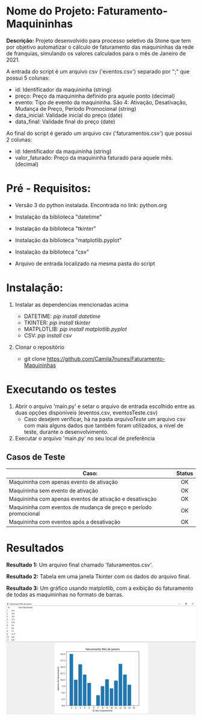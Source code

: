 # Nome do Projeto: Faturamento-Maquininhas
**Descrição:** Projeto desenvolvido para processo seletivo da Stone que tem por objetivo automatizar o cálculo de faturamento das maquininhas da rede de franquias, simulando os valores calculados para o mês de Janeiro de 2021.

A entrada do script é um arquivo csv ('eventos.csv') separado por ";" que possui 5 colunas:
- id: Identificador da maquininha (string)
- preço: Preço da maquininha definido pra aquele ponto (decimal)
- evento: Tipo de evento da maquininha. São 4: Ativação, Desativação, Mudança de Preço, Período Promocional (string)
- data_inicial: Validade inicial do preço (date)
- data_final: Validade final do preço (date)

Ao final do script é gerado um arquivo csv ('faturamentos.csv') que possui 2 colunas:
- id: Identificador da maquininha (string)
- valor_faturado: Preço da maquininha faturado para aquele mês. (decimal)

# Pré - Requisitos:
- Versão 3 do python instalada. Encontrada no link: python.org

- Instalação da biblioteca "datetime"
- Instalação da biblioteca "tkinter"
- Instalação da biblioteca "matplotlib.pyplot"
- Instalação da biblioteca "csv"

- Arquivo de entrada localizado na mesma pasta do script

# Instalação:
1. Instalar as dependencias mencionadas acima
   - DATETIME: *pip install datetime*
   - TKINTER: *pip install tkinter*
   - MATPLOTLIB: *pip install matplotlib.pyplot*
   - CSV: *pip install csv*

2. Clonar o repositório
   - git clone https://github.com/Camila7nunes/Faturamento-Maquininhas

# Executando os testes
1. Abrir o arquivo 'main.py' e setar o arquivo de entrada escolhido entre as duas opções disponíveis (eventos.csv, eventosTeste.csv)
   - Caso desejem verificar, há na pasta *arquivoTeste* um arquivo csv com mais alguns dados que também foram utilizados, a nível de teste, durante o desenvolvimento.
2. Executar o arquivo 'main.py' no seu local de preferência
    

## Casos de Teste
| Caso:                                                            | Status |
|------------------------------------------------------------------|:------:|
| Maquininha com apenas evento de ativação                         |   OK   |
| Maquininha sem evento de ativação                                |   OK   |
| Maquininha com apenas eventos de ativação e desativação          |   OK   |
| Maquininha com eventos de mudança de preço e período promocional |   OK   |
| Maquininha com eventos após a desativação                        |   OK   |

# Resultados

**Resultado 1:** Um arquivo final chamado 'faturamentos.csv'.

**Resultado 2:** Tabela em uma janela Tkinter com os dados do arquivo final.

**Resultado 3:** Um gráfico usando matplotlib, com a exibição do faturamento de todas as maquininhas no formato de barras.

![](./imagemResultado/imagemResultado.png)
